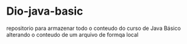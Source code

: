 # Dio-java-basic
repositorio para armazenar todo o conteudo do curso de Java Básico 
alterando o conteudo de um arquivo de formqa local 